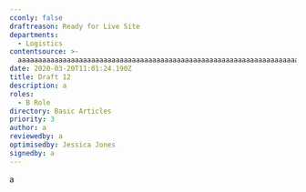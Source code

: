 ```yaml
---
cconly: false
draftreason: Ready for Live Site
departments:
  - Logistics
contentsource: >-
  aaaaaaaaaaaaaaaaaaaaaaaaaaaaaaaaaaaaaaaaaaaaaaaaaaaaaaaaaaaaaaaaaaaaaaaaaaaaaaaaaaaaaaaaaaaaaaaaaaaaaaaaaaaaaaaaaaaaaaaaaaaaaaaaaaaaaaaaaaaaaaaaaaaaaaaaaaaaaaaaaaaaaaaaaaaaaaaaaaaaaaaaaaaaaaaaaaaaaaaaaaaaaaaaaaaaaaaa
date: 2020-03-20T11:01:24.190Z
title: Draft 12
description: a
roles:
  - B Role
directory: Basic Articles
priority: 3
author: a
reviewedby: a
optimisedby: Jessica Jones
signedby: a
---
```

a